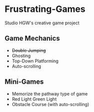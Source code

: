# Frustrating-Games
Studio HGW's creative game project

## Game Mechanics
* ~~Double Jumping~~
* Ghosting
* Top-Down Platforming
* Auto-scrolling

## Mini-Games
* Memorize the pathway type of game
* Red Light Green Light
* Obstacle Course (with auto-scrolling)
